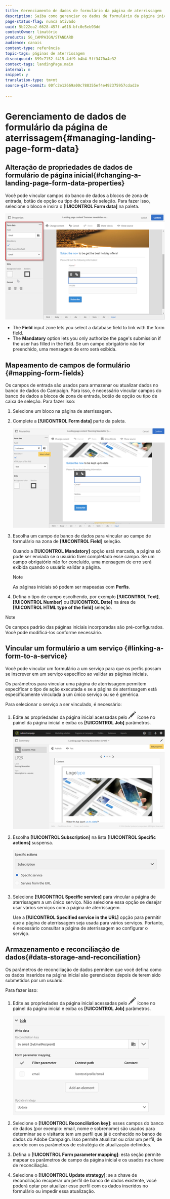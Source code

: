 ```yaml
---
title: Gerenciamento de dados de formulário da página de aterrissagem
description: Saiba como gerenciar os dados de formulário da página inicial.
page-status-flag: nunca ativado
uuid: 5b222ea2-6628-457f-a618-bfc0e5eb93dd
contentOwner: limatório
products: SG_CAMPAIGN/STANDARD
audience: canais
content-type: referência
topic-tags: páginas de aterrissagem
discoiquuid: 899c7152-f415-4df9-b4b4-5ff3470a4e32
context-tags: landingPage,main
internal: n
snippet: y
translation-type: tm+mt
source-git-commit: 00fc2e12669a00c788355ef4e492375957cdad2e

---
```



# Gerenciamento de dados de formulário da página de aterrissagem{#managing-landing-page-form-data}

## Alteração de propriedades de dados de formulário de página inicial{#changing-a-landing-page-form-data-properties}

Você pode vincular campos do banco de dados a blocos de zona de entrada, botão de opção ou tipo de caixa de seleção. Para fazer isso, selecione o bloco e insira o **[!UICONTROL Form data]** na paleta.

![](assets/delivery_content_9.png)

* The **Field** input zone lets you select a database field to link with the form field.
* The **Mandatory** option lets you only authorize the page's submission if the user has filled in the field. Se um campo obrigatório não for preenchido, uma mensagem de erro será exibida.

## Mapeamento de campos de formulário {#mapping-form-fields}

Os campos de entrada são usados para armazenar ou atualizar dados no banco de dados do Campaign. Para isso, é necessário vincular campos do banco de dados a blocos de zona de entrada, botão de opção ou tipo de caixa de seleção. Para fazer isso:

1. Selecione um bloco na página de aterrissagem.
1. Complete a **[!UICONTROL Form data]** parte da paleta.

   ![](assets/editing_lp_content_4.png)

1. Escolha um campo de banco de dados para vincular ao campo de formulário na zona de **[!UICONTROL Field]** seleção.

   Quando a **[!UICONTROL Mandatory]** opção está marcada, a página só pode ser enviada se o usuário tiver completado esse campo. Se um campo obrigatório não for concluído, uma mensagem de erro será exibida quando o usuário validar a página.

   >[!NOTE]
   >
   >As páginas iniciais só podem ser mapeadas com **Perfis**.

1. Defina o tipo de campo escolhendo, por exemplo **[!UICONTROL Text]**, **[!UICONTROL Number]** ou **[!UICONTROL Date]** na área de **[!UICONTROL HTML type of the field]** seleção.

>[!NOTE]
>
>Os campos padrão das páginas iniciais incorporadas são pré-configurados. Você pode modificá-los conforme necessário.

## Vincular um formulário a um serviço {#linking-a-form-to-a-service}

Você pode vincular um formulário a um serviço para que os perfis possam se inscrever em um serviço específico ao validar as páginas iniciais.

Os parâmetros para vincular uma página de aterrissagem permitem especificar o tipo de ação executada e se a página de aterrissagem está especificamente vinculada a um único serviço ou se é genérica.

Para selecionar o serviço a ser vinculado, é necessário:

1. Edite as propriedades da página inicial acessadas pelo ![](assets/edit_darkgrey-24px.png) ícone no painel da página inicial e exiba os **[!UICONTROL Job]** parâmetros.

   ![](assets/lp_edit_properties_button.png)

1. Escolha **[!UICONTROL Subscription]** na lista **[!UICONTROL Specific actions]** suspensa.

   ![](assets/lp_parameters_5.png)

1. Selecione **[!UICONTROL Specific service]** para vincular a página de aterrissagem a um único serviço. Não selecione essa opção se desejar usar vários serviços com a página de aterrissagem.

   Use a **[!UICONTROL Specified service in the URL]** opção para permitir que a página de aterrissagem seja usada para vários serviços. Portanto, é necessário consultar a página de aterrissagem ao configurar o serviço.

## Armazenamento e reconciliação de dados{#data-storage-and-reconciliation}

Os parâmetros de reconciliação de dados permitem que você defina como os dados inseridos na página inicial são gerenciados depois de terem sido submetidos por um usuário.

Para fazer isso:

1. Edite as propriedades da página inicial acessadas pelo ![](assets/edit_darkgrey-24px.png) ícone no painel da página inicial e exiba os **[!UICONTROL Job]** parâmetros.

   ![](assets/lp_parameters_4.png)

1. Selecione o **[!UICONTROL Reconciliation key]**: esses campos do banco de dados (por exemplo: email, nome e sobrenome) são usados para determinar se o visitante tem um perfil que já é conhecido no banco de dados do Adobe Campaign. Isso permite atualizar ou criar um perfil, de acordo com os parâmetros de estratégia de atualização definidos.
1. Defina o **[!UICONTROL Form parameter mapping]**: esta seção permite mapear os parâmetros de campo da página inicial e os usados na chave de reconciliação.
1. Selecione o **[!UICONTROL Update strategy]**: se a chave de reconciliação recuperar um perfil de banco de dados existente, você poderá optar por atualizar esse perfil com os dados inseridos no formulário ou impedir essa atualização.
